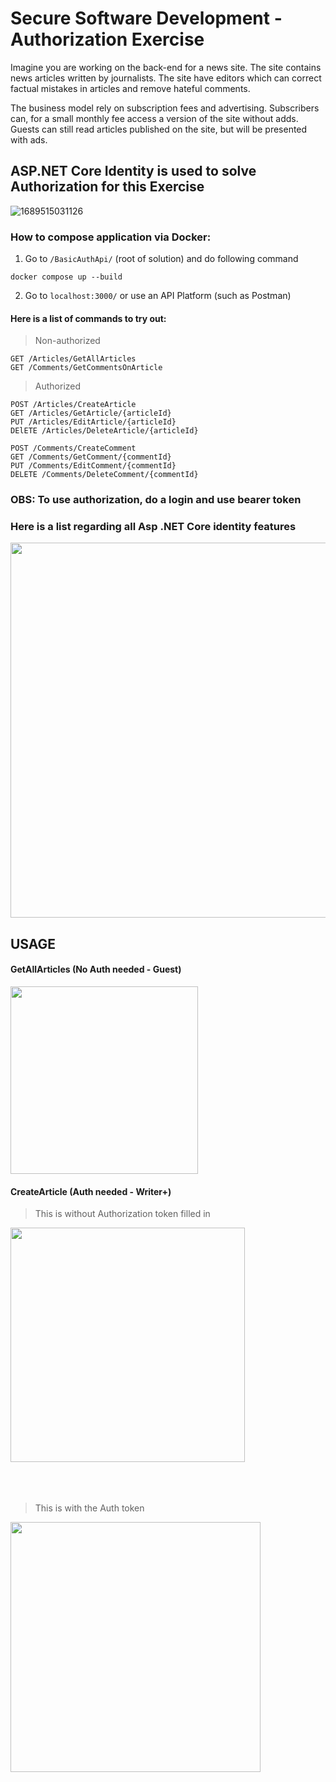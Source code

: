 # Secure Software Development - Authorization Exercise
Imagine you are working on the back-end for a news site. The site contains news articles written by journalists. The site have editors which can correct factual mistakes in articles and remove hateful comments.

The business model rely on subscription fees and advertising. Subscribers can, for a small monthly fee access a version of the site without adds. Guests can still read articles published on the site, but will be presented with ads.

## ASP.NET Core Identity is used to solve Authorization for this Exercise
![1689515031126](https://github.com/user-attachments/assets/54992f2d-f981-4e0d-a493-98d36e5517e2)



### How to compose application via Docker: 
1. Go to `/BasicAuthApi/` (root of solution) and do following command
```
docker compose up --build
```
2. Go to `localhost:3000/` or use an API Platform (such as Postman)

#### Here is a list of commands to try out:

> Non-authorized
```
GET /Articles/GetAllArticles
GET /Comments/GetCommentsOnArticle
``` 
>
> Authorized
>
```
POST /Articles/CreateArticle
GET /Articles/GetArticle/{articleId}
PUT /Articles/EditArticle/{articleId} 
DElETE /Articles/DeleteArticle/{articleId}

POST /Comments/CreateComment
GET /Comments/GetComment/{commentId}
PUT /Comments/EditComment/{commentId}
DELETE /Comments/DeleteComment/{commentId}
```

### OBS: To use authorization, do a login and use bearer token
### Here is a list regarding all Asp .NET Core identity features
<img src="https://github.com/user-attachments/assets/923d1c93-9e48-4d38-be05-718c3231c1d2" width="600"/>


## USAGE 

#### GetAllArticles (No Auth needed - Guest)
<img src="https://github.com/user-attachments/assets/2ac4fb76-8c8e-4000-8c80-a4e0ddf02377" width="300"/>


#### CreateArticle (Auth needed - Writer+)
> This is without Authorization token filled in
<img src="https://github.com/user-attachments/assets/6b91cd95-8e9e-4e20-9abe-f645fafd2a0d" height="375"/>

<br>
<br>
<br>
<br>

> This is with the Auth token
<img src="https://github.com/user-attachments/assets/77ad0c8f-c4e3-4af9-9558-12334c7c9348" height="400"/>



